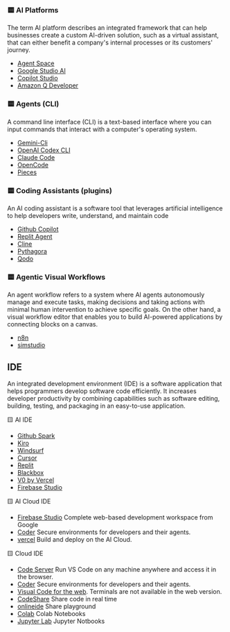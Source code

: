 
### 🟨 AI Platforms
The term AI platform describes an integrated framework that can help businesses create a custom AI-driven solution, such as a virtual assistant, that can either benefit a company's internal processes or its customers' journey.

- [Agent Space](https://cloud.google.com/products/agentspace?hl=es)
- [Google Studio AI](https://aistudio.google.com/)
- [Copilot Studio](https://www.microsoft.com/en-us/microsoft-copilot/blog/copilot-studio/)
- [Amazon Q Developer](https://aws.amazon.com/es/q/developer/)

### 🟨 Agents (CLI)
 A command line interface (CLI) is a text-based interface where you can input commands that interact with a computer's operating system. 
 
- [Gemini-Cli](https://github.com/google-gemini/gemini-cli) 
- [OpenAI Codex CLI](https://github.com/openai/codex) 
- [Claude Code](https://docs.anthropic.com/en/docs/agents-and-tools/claude-code/overview)
- [OpenCode](https://github.com/opencode-ai/opencode)
- [Pieces](https://github.com/pieces-app)

### 🟨 Coding Assistants  (plugins)
An AI coding assistant is a software tool that leverages artificial intelligence to help developers write, understand, and maintain code

- [Github Copilot](https://github.com/features/copilot)
- [Replit Agent](https://replit.com/ai)
- [Cline](https://cline.bot/)
- [Pythagora](https://www.pythagora.ai/) 
- [Qodo](https://www.qodo.ai/)
    
### 🟨 Agentic Visual Workflows
An agent workflow refers to a system where AI agents autonomously manage and execute tasks, making decisions and taking actions with minimal human intervention to achieve specific goals.
On the other hand, a visual workflow editor that enables you to build AI-powered applications by connecting blocks on a canvas.

 - [n8n](https://n8n.io/)
 - [simstudio](https://www.simstudio.ai)

## IDE 
An integrated development environment (IDE) is a software application that helps programmers develop software code efficiently. It increases developer productivity by combining capabilities such as software editing, building, testing, and packaging in an easy-to-use application.

 🟨 AI IDE
- [Github Spark](https://github.com/features/spark)
- [Kiro](https://kiro.dev/) 
- [Windsurf](https://windsurf.com/editor) 
- [Cursor](https://www.cursor.com/)
- [Replit](https://replit.com/)
- [Blackbox](https://www.blackbox.ai/)
- [V0 by Vercel](https://v0.dev/)
- [Firebase Studio](https://idx.google.com/)

 🟨 AI Cloud IDE
- [Firebase Studio](https://idx.google.com/)  Complete web-based development workspace from Google
- [Coder](https://coder.com/) Secure environments for developers and their agents.
- [vercel](https://vercel.com/) Build and deploy on the AI Cloud.
  
🟨 Cloud IDE
- [Code Server](https://github.com/coder/code-server) Run VS Code on any machine anywhere and access it in the browser.
- [Coder](https://coder.com/) Secure environments for developers and their agents.
- [Visual Code for the web](https://vscode.dev). Terminals are not available in the web version.
- [CodeShare](https://codeshare.io/) Share code in real time
- [onlineide](https://www.onlineide.pro/) Share playground
- [Colab](https://colab.research.google.com/) Colab Notebooks 
- [Jupyter Lab](https://jupyter.org/try-jupyter/lab/) Jupyter Notbooks


 
